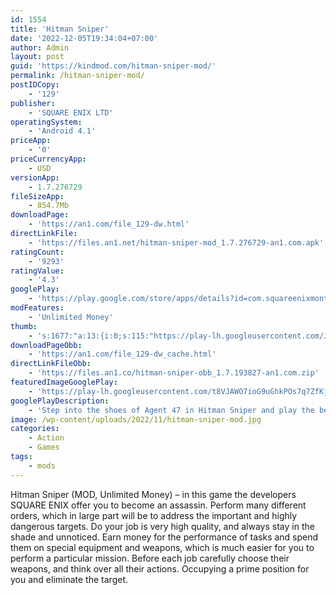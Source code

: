 ```yaml
---
id: 1554
title: 'Hitman Sniper'
date: '2022-12-05T19:34:04+07:00'
author: Admin
layout: post
guid: 'https://kindmod.com/hitman-sniper-mod/'
permalink: /hitman-sniper-mod/
postIDCopy:
    - '129'
publisher:
    - 'SQUARE ENIX LTD'
operatingSystem:
    - 'Android 4.1'
priceApp:
    - '0'
priceCurrencyApp:
    - USD
versionApp:
    - 1.7.276729
fileSizeApp:
    - 854.7Mb
downloadPage:
    - 'https://an1.com/file_129-dw.html'
directLinkFile:
    - 'https://files.an1.net/hitman-sniper-mod_1.7.276729-an1.com.apk'
ratingCount:
    - '9293'
ratingValue:
    - '4.3'
googlePlay:
    - 'https://play.google.com/store/apps/details?id=com.squareenixmontreal.hitmansniperandroid'
modFeatures:
    - 'Unlimited Money'
thumb:
    - 's:1677:"a:13:{i:0;s:115:"https://play-lh.googleusercontent.com/J4hwKvu1qB00lNxuvmzK7Tir0W5HQ30Ld3ntdFb6brS9D_QgvPi9w8GjPFTUVkMjMvY=w526-h296";i:1;s:116:"https://play-lh.googleusercontent.com/4Zmmxf7jJ5JAvt9CEDFd_vWsIqMkHopGe_zV_PMOHPbAyXt35ZzQScmaDeqxcbzydpQv=w526-h296";i:2;s:116:"https://play-lh.googleusercontent.com/abuMSZ3wUE_fdOKSV_5JstKNRUovg1UB0DaPMtZGvEhV7GWv3ZdTikHGFgd_F9ELThK2=w526-h296";i:3;s:116:"https://play-lh.googleusercontent.com/N3E9IvIRuPMBnQIMIFtHHdeqt2uRjHAfr42LT60CXM5Bvu0vaqB2IiSQQLsuns7I-E95=w526-h296";i:4;s:115:"https://play-lh.googleusercontent.com/XL1vPvo1xJUQ07oTeyDJePMPWEzqam9sKMIZoJIYSlSQBEGGY3wQ13ilGYXMRon7YuY=w526-h296";i:5;s:115:"https://play-lh.googleusercontent.com/YP5j-Gh74wnlm0PAeYZv4QrOOW-YsHa1TiMl-LUCTQ6MqTLSB2SjzEnrHdrr-Tg9ZyM=w526-h296";i:6;s:114:"https://play-lh.googleusercontent.com/Hh9mX0AwjmOTVRAL0VMTHISmulygU0RMyGBeCFmt1LD_KOAoMH4YWvTFVaA5FFS9zg=w526-h296";i:7;s:116:"https://play-lh.googleusercontent.com/H0x7FZtqshDiKCdeZbo9YskSp4F0P_21oNEW7mCH73h9ouVMfKP1sXEd1SrIOQHCCEt9=w526-h296";i:8;s:115:"https://play-lh.googleusercontent.com/UrGWCnbqwqKWojC5lcL2sJZrZf1WymktFQa5_-CEnPANmXKJeYkVkilnG5hvqOfvCCw=w526-h296";i:9;s:115:"https://play-lh.googleusercontent.com/g_LHTCQ5YKv09_VpYMe-Qdhexg981q0h4qfmhydi5mEnL1P2cD7OaqaS6gf3z6BSu00=w526-h296";i:10;s:115:"https://play-lh.googleusercontent.com/WteBqIZzUpvdYHPiSiHylCI2hzBI-SmiiFe1ouEGDO3wNHLQpseRmHPWRdLqtxyHzG4=w526-h296";i:11;s:114:"https://play-lh.googleusercontent.com/U0v0Ve87RWPHaab6iUSB6j4nO4xFJE2_2U5np12iCAlj3oExSj61350J5ejFaOtDxQ=w526-h296";i:12;s:116:"https://play-lh.googleusercontent.com/pVfYdWlY-mELLrUi36EEQ9MvFpeCgHdE9_L8Q5EcYUhFhtje8hp__xLNKO2zPlVvk85l=w526-h296";}";'
downloadPageObb:
    - 'https://an1.com/file_129-dw_cache.html'
directLinkFileObb:
    - 'https://files.an1.co/hitman-sniper-obb_1.7.193827-an1.com.zip'
featuredImageGooglePlay:
    - 'https://play-lh.googleusercontent.com/t8VJAWO7ioG9uGhkPOs7q7ZfKjigeMGFBq134VJKLVU_jKDn9VEz9Oqg1iXQ9axI7aE'
googlePlayDescription:
    - 'Step into the shoes of Agent 47 in Hitman Sniper and play the best sniper shooting game on mobile.PLAY A TACTICAL SNIPER MISSION GAME.Strike with strategic shooting skills, fulfilling your duty to orchestrate the perfect assassination kill shot.'
image: /wp-content/uploads/2022/11/hitman-sniper-mod.jpg
categories:
    - Action
    - Games
tags:
    - mods
---
```


Hitman Sniper (MOD, Unlimited Money) – in this game the developers SQUARE ENIX offer you to become an assassin. Perform many different orders, which in large part will be to address the important and highly dangerous targets. Do your job is very high quality, and always stay in the shade and unnoticed. Earn money for the performance of tasks and spend them on special equipment and weapons, which is much easier for you to perform a particular mission. Before each job carefully choose their weapons, and think over all their actions. Occupying a prime position for you and eliminate the target.